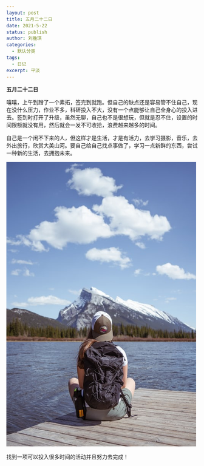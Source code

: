 ```yaml
---
layout: post
title: 五月二十二日
date: 2021-5-22
status: publish
author: 刘胜琪
categories: 
  - 默认分类
tags: 
  - 日记
excerpt: 平淡
---
```


**五月二十二日**

嘻嘻，上午到蹭了一个素拓，签完到就跑。但自己的缺点还是容易管不住自己，现在没什么压力，作业不多，科研投入不大，没有一个点能够让自己全身心的投入进去。签到时打开了升级，虽然无聊，自己也不是很想玩，但就是忍不住，设置的时间限额就没有用，然后就会一发不可收拾，浪费越来越多的时间。



自己是一个闲不下来的人，但这样才是生活，才是有活力，去学习摄影，音乐，去外出旅行，欣赏大美山河。要自己给自己找点事做了，学习一点新鲜的东西，尝试一种新的生活，去拥抱未来。

![](../myimages/photo-1621478669238-ff38bc43416b)

找到一项可以投入很多时间的活动并且努力去完成！
